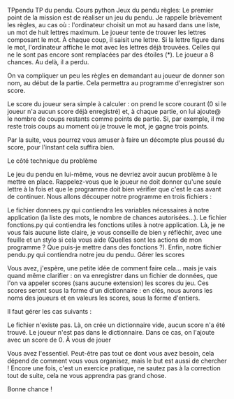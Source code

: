  TPpendu
TP du pendu. Cours python
Jeux du pendu
règles: Le premier point de la mission est de réaliser un jeu du pendu. Je rappelle brièvement les règles, au cas où :
l'ordinateur choisit un mot au hasard dans une liste, un mot de huit lettres maximum. Le joueur tente de trouver les lettres composant le mot. À chaque coup, il saisit une lettre.
Si la lettre figure dans le mot, l'ordinateur affiche le mot avec les lettres déjà trouvées.
Celles qui ne le sont pas encore sont remplacées par des étoiles (*). Le joueur a 8 chances. Au delà, il a perdu.

On va compliquer un peu les règles en demandant au joueur de donner son nom, au début de la partie. Cela permettra au programme d'enregistrer son score.

Le score du joueur sera simple à calculer : on prend le score courant (0 si le joueur n'a aucun score déjà enregistré) et, à chaque partie, on lui ajoute@
le nombre de coups restants comme points de partie. Si, par exemple, il me reste trois coups au moment où je trouve le mot, je gagne trois points.

Par la suite, vous pourrez vous amuser à faire un décompte plus poussé du score, pour l'instant cela suffira bien.

Le côté technique du problème

Le jeu du pendu en lui-même, vous ne devriez avoir aucun problème à le mettre en place. Rappelez-vous que le joueur ne doit donner qu'une seule lettre à la fois
et que le programme doit bien vérifier que c'est le cas avant de continuer. Nous allons découper notre programme en trois fichiers :

Le fichier donnees.py qui contiendra les variables nécessaires à notre application (la liste des mots, le nombre de chances autorisées…).
Le fichier fonctions.py qui contiendra les fonctions utiles à notre application. Là, je ne vous fais aucune liste claire, je vous conseille de bien y réfléchir,
avec une feuille et un stylo si cela vous aide (Quelles sont les actions de mon programme ? Que puis-je mettre dans des fonctions ?).
Enfin, notre fichier pendu.py qui contiendra notre jeu du pendu.
Gérer les scores

Vous avez, j'espère, une petite idée de comment faire cela… mais je vais quand même clarifier : on va enregistrer dans un fichier de données,
que l'on va appeler scores (sans aucune extension) les scores du jeu. Ces scores seront sous la forme d'un dictionnaire :
en clés, nous aurons les noms des joueurs et en valeurs les scores, sous la forme d'entiers.

Il faut gérer les cas suivants :

Le fichier n'existe pas. Là, on crée un dictionnaire vide, aucun score n'a été trouvé.
Le joueur n'est pas dans le dictionnaire. Dans ce cas, on l'ajoute avec un score de 0.
À vous de jouer

Vous avez l'essentiel. Peut-être pas tout ce dont vous avez besoin, cela dépend de comment vous vous organisez, mais le but est aussi de chercher !
Encore une fois, c'est un exercice pratique, ne sautez pas à la correction tout de suite, cela ne vous apprendra pas grand chose.

Bonne chance !
